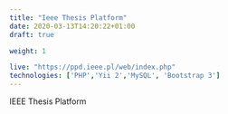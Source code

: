 ```yaml
---
title: "Ieee Thesis Platform"
date: 2020-03-13T14:20:22+01:00
draft: true

weight: 1

live: "https://ppd.ieee.pl/web/index.php"
technologies: ['PHP','Yii 2','MySQL', 'Bootstrap 3']
---
```


IEEE Thesis Platform
